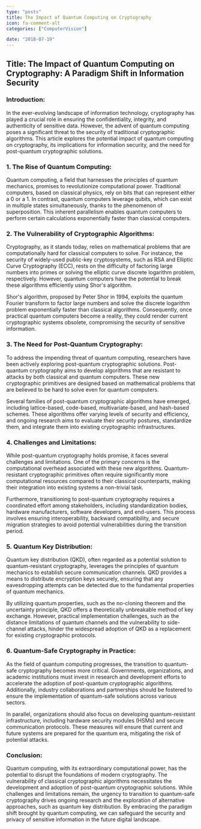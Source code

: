 ```yaml
---
type: "posts"
title: The Impact of Quantum Computing on Cryptography
icon: fa-comment-alt
categories: ["ComputerVision"]

date: "2018-07-19"
---
```




## Title: The Impact of Quantum Computing on Cryptography: A Paradigm Shift in Information Security

### Introduction:

In the ever-evolving landscape of information technology, cryptography has played a crucial role in ensuring the confidentiality, integrity, and authenticity of sensitive data. However, the advent of quantum computing poses a significant threat to the security of traditional cryptographic algorithms. This article explores the potential impact of quantum computing on cryptography, its implications for information security, and the need for post-quantum cryptographic solutions.

### 1. The Rise of Quantum Computing:

Quantum computing, a field that harnesses the principles of quantum mechanics, promises to revolutionize computational power. Traditional computers, based on classical physics, rely on bits that can represent either a 0 or a 1. In contrast, quantum computers leverage qubits, which can exist in multiple states simultaneously, thanks to the phenomenon of superposition. This inherent parallelism enables quantum computers to perform certain calculations exponentially faster than classical computers.

### 2. The Vulnerability of Cryptographic Algorithms:

Cryptography, as it stands today, relies on mathematical problems that are computationally hard for classical computers to solve. For instance, the security of widely-used public-key cryptosystems, such as RSA and Elliptic Curve Cryptography (ECC), rests on the difficulty of factoring large numbers into primes or solving the elliptic curve discrete logarithm problem, respectively. However, quantum computers have the potential to break these algorithms efficiently using Shor's algorithm.

Shor's algorithm, proposed by Peter Shor in 1994, exploits the quantum Fourier transform to factor large numbers and solve the discrete logarithm problem exponentially faster than classical algorithms. Consequently, once practical quantum computers become a reality, they could render current cryptographic systems obsolete, compromising the security of sensitive information.

### 3. The Need for Post-Quantum Cryptography:

To address the impending threat of quantum computing, researchers have been actively exploring post-quantum cryptographic solutions. Post-quantum cryptography aims to develop algorithms that are resistant to attacks by both classical and quantum computers. These new cryptographic primitives are designed based on mathematical problems that are believed to be hard to solve even for quantum computers.

Several families of post-quantum cryptographic algorithms have emerged, including lattice-based, code-based, multivariate-based, and hash-based schemes. These algorithms offer varying levels of security and efficiency, and ongoing research aims to evaluate their security postures, standardize them, and integrate them into existing cryptographic infrastructures.

### 4. Challenges and Limitations:

While post-quantum cryptography holds promise, it faces several challenges and limitations. One of the primary concerns is the computational overhead associated with these new algorithms. Quantum-resistant cryptographic primitives often require significantly more computational resources compared to their classical counterparts, making their integration into existing systems a non-trivial task.

Furthermore, transitioning to post-quantum cryptography requires a coordinated effort among stakeholders, including standardization bodies, hardware manufacturers, software developers, and end-users. This process involves ensuring interoperability, backward compatibility, and secure migration strategies to avoid potential vulnerabilities during the transition period.

### 5. Quantum Key Distribution:

Quantum key distribution (QKD), often regarded as a potential solution to quantum-resistant cryptography, leverages the principles of quantum mechanics to establish secure communication channels. QKD provides a means to distribute encryption keys securely, ensuring that any eavesdropping attempts can be detected due to the fundamental properties of quantum mechanics.

By utilizing quantum properties, such as the no-cloning theorem and the uncertainty principle, QKD offers a theoretically unbreakable method of key exchange. However, practical implementation challenges, such as the distance limitations of quantum channels and the vulnerability to side-channel attacks, hinder the widespread adoption of QKD as a replacement for existing cryptographic protocols.

### 6. Quantum-Safe Cryptography in Practice:

As the field of quantum computing progresses, the transition to quantum-safe cryptography becomes more critical. Governments, organizations, and academic institutions must invest in research and development efforts to accelerate the adoption of post-quantum cryptographic algorithms. Additionally, industry collaborations and partnerships should be fostered to ensure the implementation of quantum-safe solutions across various sectors.

In parallel, organizations should also focus on developing quantum-resistant infrastructure, including hardware security modules (HSMs) and secure communication protocols. These measures will ensure that current and future systems are prepared for the quantum era, mitigating the risk of potential attacks.

### Conclusion:

Quantum computing, with its extraordinary computational power, has the potential to disrupt the foundations of modern cryptography. The vulnerability of classical cryptographic algorithms necessitates the development and adoption of post-quantum cryptographic solutions. While challenges and limitations remain, the urgency to transition to quantum-safe cryptography drives ongoing research and the exploration of alternative approaches, such as quantum key distribution. By embracing the paradigm shift brought by quantum computing, we can safeguard the security and privacy of sensitive information in the future digital landscape.